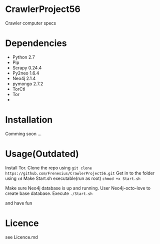 CrawlerProject56
===============

Crawler computer specs

Dependencies
==============
+ Python 2.7
+ Pip
+ Scrapy 0.24.4
+ Py2neo 1.6.4
+ Neo4j 2.1.4
+ pymongo 2.7.2
+ TorCtl
+ Tor
+ 

Installation
============
Comming soon ...

Usage(Outdated)
============
Install Tor. 
Clone the repo using ```git clone https://github.com/Frenesius/CrawlerProject56.git``` 
Get in to the folder using ```cd``` Make Start.sh executable(run as root) ```chmod +x Start.sh```

Make sure Neo4j database is up and running. User Neo4j-octo-love to create base database. 
Execute ```./Start.sh```

and have fun


Licence
=============
see Licence.md
